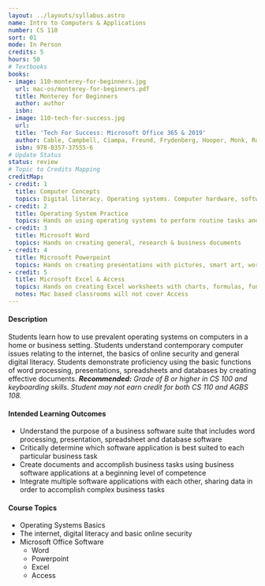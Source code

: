 ```yaml
---
layout: ../layouts/syllabus.astro
name: Intro to Computers & Applications
number: CS 110
sort: 01
mode: In Person
credits: 5
hours: 50
# Textbooks
books:
- image: 110-monterey-for-beginners.jpg
  url: mac-os/monterey-for-beginners.pdf
  title: Monterey for Beginners
  author: author
  isbn:
- image: 110-tech-for-success.jpg
  url:
  title: 'Tech For Success: Microsoft Office 365 & 2019'
  author: Cable, Campbell, Ciampa, Freund, Frydenberg, Hooper, Monk, Ruffalo, Sebok & Vermat
  isbn: 978-0357-37555-6
# Update Status
status: review
# Topic to Credits Mapping
creditMap:
- credit: 1
  title: Computer Concepts
  topics: Digital literacy. Operating systems. Computer hardware, software and applications. The internet, safety and security
- credit: 2
  title: Operating System Practice
  topics: Hands on using operating systems to perform routine tasks and file management.
- credit: 3
  title: Microsoft Word
  topics: Hands on creating general, research & business documents
- credit: 4
  title: Microsoft Powerpoint
  topics: Hands on creating presentations with pictures, smart art, word art charts and tables.
- credit: 5
  title: Microsoft Excel & Access
  topics: Hands on creating Excel worksheets with charts, formulas, functions and formatting. Creating, querying and maintaining Access Databases.
  notes: Mac based classrooms will not cover Access
---
```


#### Description
Students learn how to use prevalent operating systems on computers in a home or business setting. Students understand contemporary computer issues relating to the internet, the basics of online security and general digital literacy. Students demonstrate proficiency using the basic functions of word processing, presentations, spreadsheets and databases by creating effective documents. _**Recommended:** Grade of B or higher in CS 100 and keyboarding skills. Student may not earn credit for both CS 110 and AGBS 108._

#### Intended Learning Outcomes
* Understand the purpose of a business software suite that includes word processing, presentation, spreadsheet and database software
* Critically determine which software application is best suited to each particular business task
* Create documents and accomplish business tasks using business software applications at a beginning level of competence
* Integrate multiple software applications with each other, sharing data in order to accomplish complex business tasks

#### Course Topics
* Operating Systems Basics
* The internet, digital literacy and basic online security
* Microsoft Office Software
	* Word
	* Powerpoint
	* Excel
	* Access